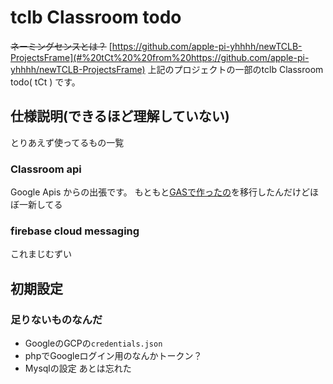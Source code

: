 
# tclb Classroom todo
~~ネーミングセンスとは？~~
 [https://github.com/apple-pi-yhhhh/newTCLB-ProjectsFrame](#%20tCt%20%20from%20https://github.com/apple-pi-yhhhh/newTCLB-ProjectsFrame)
上記のプロジェクトの一部のtclb Classroom todo( tCt ) です。

## 仕様説明(できるほど理解していない)
とりあえず使ってるもの一覧
### Classroom api
Google Apis からの出張です。
もともと[GASで作ったの](https://classroom.yosshipaopao.com)を移行したんだけどほぼ一新してる
### firebase cloud messaging
これまじむずい
## 初期設定
### 足りないものなんだ
 - GoogleのGCPの`credentials.json`		
 - phpでGoogleログイン用のなんかトークン？
 - Mysqlの設定
あとは忘れた